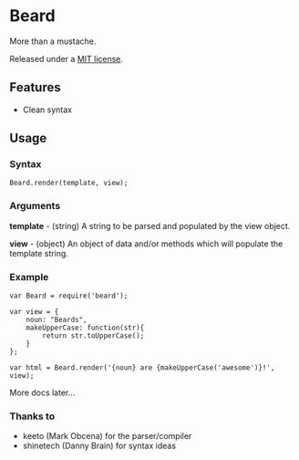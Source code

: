 Beard
===================

More than a mustache.

Released under a [MIT license](http://en.wikipedia.org/wiki/MIT_License).

Features
--------

* Clean syntax

Usage
-----

### Syntax ###

	Beard.render(template, view);

### Arguments ###

**template** - (string) A string to be parsed and populated by the view object.

**view** - (object) An object of data and/or methods which will populate the template string.

### Example ###

	var Beard = require('beard');

	var view = {
		noun: "Beards",
		makeUpperCase: function(str){
			return str.toUpperCase();
		}
	};

	var html = Beard.render('{noun} are {makeUpperCase('awesome')}!', view);


More docs later...


### Thanks to ###

* keeto (Mark Obcena) for the parser/compiler
* shinetech (Danny Brain) for syntax ideas